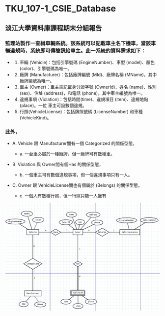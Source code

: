 # TKU_107-1_CSIE_Database
## 淡江大學資料庫課程期末分組報告


### 監理站製作一查緝車輛系統。該系統可以記載車主名下機車，當該車輛違規時，系統即可傳簡訊給車主。此一系統的資料需求如下：

* 1.	車輛 (Vehicle)：包括引擎號碼 (EngineNumber)、車型 (model)、顏色 (color)、引擎號碼為唯一。

* 2.	廠牌 (Manufacturer)：包括廠牌編號 (MId)、廠牌名稱 (MName)，其中廠牌編號為唯一。

* 3.	車主 (Owner)：車主需記載身分證字號 (OwnerId)、姓名 (name)、性別 (sex)、住址 (address)，和電話 (phone)。其中車主編號為唯一。

* 4.	違規事項 (Violation)：包括時間(time)、違規項目 (item)、違規地點(place)。一位 車主可設數個違規。

* 5.	行照(VehicleLicense)：包括牌照號碼 (LicenseNumber) 和車種 (VehicleKind)。

### 此外，

* A.	Vehicle 跟 Manufacturer間有一個 Categorized 的關係型態，
	* a.	一台車必屬於一種廠牌，但一廠牌可有數種車。

* B.	Violation 與 Owner間有個Has 的關係型態，
	* b.	一個車主可有數個違規事項，但一個違規事項只有一人。

* C.	Owner 跟 VehicleLicense間也有個屬於 (Belongs) 的關係型態。
	* c.	一個人有數種行照，但一行照只能一人擁有
	
![image](ER.PNG)
